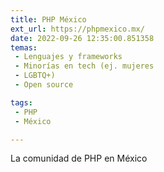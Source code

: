```yaml
---
title: PHP México
ext_url: https://phpmexico.mx/
date: 2022-09-26 12:35:00.851358
temas:
 - Lenguajes y frameworks
 - Minorías en tech (ej. mujeres
 - LGBTQ+)
 - Open source

tags:
 - PHP
 - México

---
```


La comunidad de PHP en México 

    